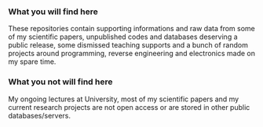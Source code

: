 ### What you will find here
These repositories contain supporting informations and raw data from some of my scientific papers, unpublished codes and databases deserving a public release, some dismissed teaching supports and a bunch of random projects around programming, reverse engineering and electronics made on my spare time.

### What you not will find here
My ongoing lectures at University, most of my scientific papers and my current research projects are not open access or are stored in other public databases/servers.
